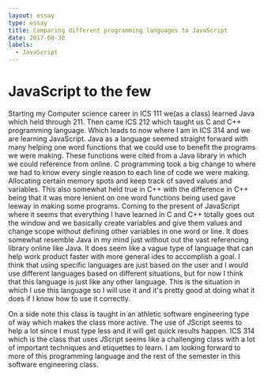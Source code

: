 ```yaml
---
layout: essay
type: essay
title: Comparing different programming languages to JavaScript
date: 2017-08-30
labels:
  - JavaScript
---
```


# JavaScript to the few
Starting my Computer science career in ICS 111 we(as a class) learned Java which held through 211. Then came ICS 212 which taught us C and C++ programming language. Which leads to now where I am in ICS 314 and we are learning JavaScript. Java as a language seemed straight forward with many helping one word functions that we could use to benefit the programs we were making. These functions were cited from a Java library in which we could reference from online. C programming took a big change to where we had to know every single reason to each line of code we were making. Allocating certain memory spots and keep track of saved values and variables. This also somewhat held true in C++ with the difference in C++ being that it was more lenient on one word functions being used gave leeway in making some programs. Coming to the present of JavaScript where it seems that everything I have learned in C and C++ totally goes out the window and we basically create variables and give them values and change scope without defining other variables in one word or line. It does somewhat resemble Java in my mind just without out the vast referencing library online like Java. It does seem like a vague type of language that can help work product faster with more general ides to accomplish a goal. I think that using specific languages are just based on the user and I would use different languages based on different situations, but for now I think that this language is just like any other language. This is the situation in which I use this language so I will use it and it's pretty good at doing what it does if I know how to use it correctly.

On a side note this class is taught in an athletic software engineering type of way which makes the class more active. The use of JScript seems to help a lot since I must type less and it will get quick results happen. ICS 314 which is the class that uses JScript seems like a challenging class with a lot of important techniques and etiquettes to learn. I am looking forward to more of this programming language and the rest of the semester in this software engineering class.

